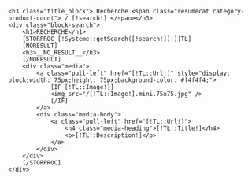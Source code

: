 <div class="contenttop row-fluid block">

    <h3 class="title_block"> Recherche <span class="resumecat category-product-count"> / [!search!] </span></h3>
    <div class="block-search">
        <h1>RECHERCHE</h1>
        [STORPROC [!Systeme::getSearch([!search!])!]|TL]
        [NORESULT]
        <h3>__NO_RESULT__</h3>
        [/NORESULT]
        <div class="media">
            <a class="pull-left" href="[!TL::Url!]" style="display: block;width: 75px;height: 75px;background-color: #f4f4f4;">
                [IF [!TL::Image!]]
                <img src="/[!TL::Image!].mini.75x75.jpg" />
                [/IF]
            </a>
            <div class="media-body">
                <a class="pull-left" href="[!TL::Url!]">
                    <h4 class="media-heading">[!TL::Title!]</h4>
                    <p>[!TL::Description!]</p>
                </a>
            </div>
        </div>
        [/STORPROC]
    </div>
</div>